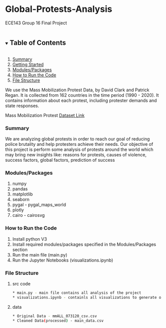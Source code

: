 # Global-Protests-Analysis

ECE143 Group 16 Final Project

<!-- TABLE OF CONTENTS -->
<details open="open">
  <summary><h2 style="display: inline-block">Table of Contents</h2></summary>
  <ol>
    <li>
      <a href="#Summary">Summary</a>
    </li>
    <li>
      <a href="#getting-started">Getting Started</a>
    </li>
    <li><a href="#Modules-Packages">Modules/Packages</a></li>
    <li><a href="#How-to-Run-the-Code">How to Run the Code</a></li>
    <li><a href="#File-Structure">File Structure</a></li>
  </ol>
</details>

We use the Mass Mobilization Protest Data, by David Clark and Patrick Regan. It is collected from 162 countries in the time period (1990 - 2020). It contains information about each protest, including protester demands and state responses. 

Mass Mobilization Protest [Dataset Link](https://dataverse.harvard.edu/dataset.xhtml?persistentId=doi:10.7910/DVN/HTTWYL)

<!-- Summary -->
### Summary
We are analyzing global protests in order to reach our goal of reducing police brutality and help protesters achieve their needs. Our objective of this project is perform some analysis of protests around the world which may bring new insights like: reasons for protests, causes of violence, success factors, global factors, prediction of success

<!-- Modules/Packages -->
### Modules/Packages
1. numpy
2. pandas 
3. matplotlib
4. seaborn
5. pygal - pygal_maps_world
7. plotly
8. cairo - cairosvg
  
<!-- How to Run the Code -->
### How to Run the Code
1. Install python V3
2. Install required modules/packages specified in the Modules/Packages section
3. Run the main file (main.py)
4. Run the Jupyter Notebooks (visualizations.ipynb)

<!-- File Structure -->
### File Structure 
1. src code
   ```sh
   * main.py - main file contains all analysis of the project
   * visualizations.ipynb - containls all visualizations to generate our graphs 
   ```
2. data
   ```sh
   * Original Data - mmALL_073120_csv.csv
   * Cleaned Data(processed) - main_data.csv
   ```
